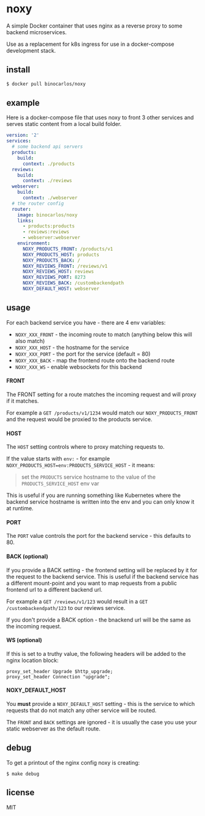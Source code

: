 # noxy

A simple Docker container that uses nginx as a reverse proxy to some backend microservices.

Use as a replacement for k8s ingress for use in a docker-compose development stack.

## install

```bash
$ docker pull binocarlos/noxy
```

## example

Here is a docker-compose file that uses noxy to front 3 other services and serves static content from a local build folder.

```yaml
version: '2'
services:
  # some backend api servers
  products:
    build:
      context: ./products
  reviews:
    build:
      context: ./reviews
  webserver:
    build:
      context: ./webserver
  # the router config
  router:
    image: binocarlos/noxy
    links:
      - products:products
      - reviews:reviews
      - webserver:webserver
    environment:
      NOXY_PRODUCTS_FRONT: /products/v1
      NOXY_PRODUCTS_HOST: products
      NOXY_PRODUCTS_BACK: /
      NOXY_REVIEWS_FRONT: /reviews/v1
      NOXY_REVIEWS_HOST: reviews
      NOXY_REVIEWS_PORT: 8273
      NOXY_REVIEWS_BACK: /custombackendpath
      NOXY_DEFAULT_HOST: webserver
```

## usage

For each backend service you have - there are 4 env variables:
 
 * `NOXY_XXX_FRONT` - the incoming route to match (anything below this will also match)
 * `NOXY_XXX_HOST` - the hostname for the service
 * `NOXY_XXX_PORT` - the port for the service (default = 80)
 * `NOXY_XXX_BACK` - map the frontend route onto the backend route
 * `NOXY_XXX_WS` - enable websockets for this backend

#### FRONT

The FRONT setting for a route matches the incoming request and will proxy if it matches.

For example a `GET /products/v1/1234` would match our `NOXY_PRODUCTS_FRONT` and the request would be proxied to the products service.

#### HOST

The `HOST` setting controls where to proxy matching requests to.

If the value starts with `env:` - for example `NOXY_PRODUCTS_HOST=env:PRODUCTS_SERVICE_HOST` - it means:

> set the `PRODUCTS` service hostname to the value of the `PRODUCTS_SERVICE_HOST` env var

This is useful if you are running something like Kubernetes where the backend service hostname is written into the env and you can only know it at runtime.

#### PORT

The `PORT` value controls the port for the backend service - this defaults to 80.

#### BACK (optional)

If you provide a BACK setting - the frontend setting will be replaced by it for the request to the backend service.  This is useful if the backend service has a different mount-point and you want to map requests from a public frontend url to a different backend url.

For example a `GET /reviews/v1/123` would result in a `GET /custombackendpath/123` to our reviews service.

If you don't provide a BACK option - the bnackend url will be the same as the incoming request.

#### WS (optional)

If this is set to a truthy value, the following headers will be added to the nginx location block:

```
proxy_set_header Upgrade $http_upgrade;
proxy_set_header Connection "upgrade";
```

#### NOXY_DEFAULT_HOST

You **must** provide a `NOXY_DEFAULT_HOST` setting - this is the service to which requests that do not match any other service will be routed.

The `FRONT` and `BACK` settings are ignored - it is usually the case you use your static webserver as the default route.


## debug

To get a printout of the nginx config noxy is creating:

```
$ make debug
```

## license

MIT